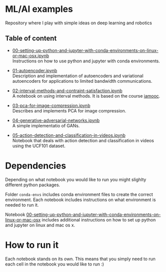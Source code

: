 # ML/AI examples
Repository where I play with simple ideas on deep learning and robotics

## Table of content

- [00-setting-up-python-and-jupyter-with-conda-environments-on-linux-or-mac-osx.ipynb](./notebooks/00-setting-up-python-and-jupyter-with-conda-environments-on-linux-or-mac-osx.ipynb)  
  Instructions on how to use python and jupyter with conda environments.

- [01-autoencoder.ipynb](./notebooks/01-autoencoder.ipynb)  
  Description and implementation of autoencoders and variational autoencoders for applications to limited bandwidth communications.
  
- [02-interval-methods-and-contraint-satisfaction.ipynb](./notebooks/02-interval-methods-and-contraint-satisfaction.ipynb)  
  A notebook on using interval methods. It is based on the course [iamooc](https://www.ensta-bretagne.fr/jaulin/iamooc.html).
  
- [03-pca-for-image-compression.ipynb](./notebooks/03-pca-for-image-compression.ipynb)  
  Describes and implements PCA for image compression.
  
- [04-generative-adversarial-networks.ipynb](./notebooks/04-generative-adversarial-networks.ipynb)   
  A simple implementatio of GANs.
  
- [05-action-detection-and-classification-in-videos.ipynb](./notebooks/05-action-detection-and-classification-in-videos.ipynb)  
  Notebook that deals with action detection and classification in videos using the UCF101 dataset.
  
  
# Dependencies

Depending on what notebook you would like to run you might slighlty different python packages.

Folder `conda-envs` includes conda environment files to create the correct environment. Each notebook includes instructions on what environment is needed to run it.

Notebook [00-setting-up-python-and-jupyter-with-conda-environments-on-linux-or-mac-osx](./notebooks/00-setting-up-python-and-jupyter-with-conda-environments-on-linux-or-mac-osx.ipynb) includes additional instructions on how to set up python and jupyter on linux and mac os x.


# How to run it

Each notebook stands on its own. This means that you simply need to run each cell in the notebook you would like to run :)
